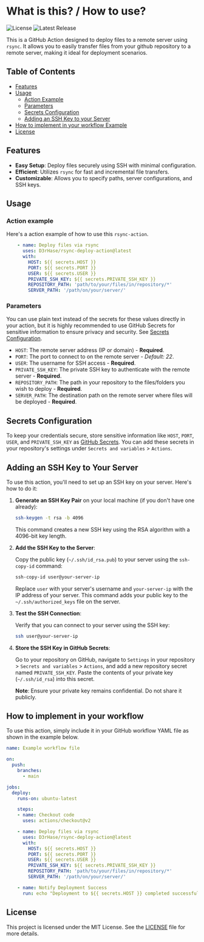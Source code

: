 # What is this? / How to use?

![License](https://img.shields.io/badge/license-MIT-blue.svg)
![Latest Release](https://img.shields.io/github/v/release/D3rHase/rsync-deploy-action?style=flat-square)

This is a GitHub Action designed to deploy files to a remote server using `rsync`. It allows you to easily transfer files from your github repository to a remote server, making it ideal for deployment scenarios.

## Table of Contents

- [Features](#features)
- [Usage](#usage)
  - [Action Example](#action-example)
  - [Parameters](#parameters)
  - [Secrets Configuration](#secrets-configuration)
  - [Adding an SSH Key to your Server](#adding-an-ssh-key-to-your-server)
- [How to implement in your workflow Example](#how-to-implement-in-your-workflow)
- [License](#license)

## Features

- **Easy Setup**: Deploy files securely using SSH with minimal configuration.
- **Efficient**: Utilizes `rsync` for fast and incremental file transfers.
- **Customizable**: Allows you to specify paths, server configurations, and SSH keys.

## Usage

### Action example

Here's a action example of how to use this `rsync-action`.



```yaml
    - name: Deploy files via rsync
      uses: D3rHase/rsync-deploy-action@latest
      with:
        HOST: ${{ secrets.HOST }}
        PORT: ${{ secrets.PORT }}
        USER: ${{ secrets.USER }}
        PRIVATE_SSH_KEY: ${{ secrets.PRIVATE_SSH_KEY }}
        REPOSITORY_PATH: 'path/to/your/files/in/repository/*'
        SERVER_PATH: '/path/on/your/server/'

```

### Parameters
You can use plain text instead of the secrets for these values directly in your action, but it is highly recommended to use GitHub Secrets for sensitive information to ensure privacy and security. See [Secrets Configuration](#secrets-configuration).

- `HOST`: The remote server address (IP or domain) - **Required**.
- `PORT`: The port to connect to on the remote server - *Default: 22*.
- `USER`: The username for SSH access - **Required**.
- `PRIVATE_SSH_KEY`: The private SSH key to authenticate with the remote server - **Required**.
- `REPOSITORY_PATH`: The path in your repository to the files/folders you wish to deploy - **Required**.
- `SERVER_PATH`: The destination path on the remote server where files will be deployed - **Required**.

## Secrets Configuration

To keep your credentials secure, store sensitive information like `HOST`, `PORT`, `USER`, and `PRIVATE_SSH_KEY` as [GitHub Secrets](https://docs.github.com/en/actions/security-guides/encrypted-secrets). You can add these secrets in your repository's settings under `Secrets and variables` > `Actions`.

## Adding an SSH Key to Your Server

To use this action, you'll need to set up an SSH key on your server. Here's how to do it:

1. **Generate an SSH Key Pair** on your local machine (if you don't have one already):

    ```sh
    ssh-keygen -t rsa -b 4096
    ```

    This command creates a new SSH key using the RSA algorithm with a 4096-bit key length.

2. **Add the SSH Key to the Server**:

    Copy the public key (`~/.ssh/id_rsa.pub`) to your server using the `ssh-copy-id` command:

    ```sh
    ssh-copy-id user@your-server-ip
    ```

    Replace `user` with your server's username and `your-server-ip` with the IP address of your server. This command adds your public key to the `~/.ssh/authorized_keys` file on the server.

3. **Test the SSH Connection**:

    Verify that you can connect to your server using the SSH key:

    ```sh
    ssh user@your-server-ip
    ```

4. **Store the SSH Key in GitHub Secrets**:

    Go to your repository on GitHub, navigate to `Settings` in your repository > `Secrets and variables` > `Actions`, and add a new repository secret named `PRIVATE_SSH_KEY`. Paste the contents of your private key (`~/.ssh/id_rsa`) into this secret.

    **Note**: Ensure your private key remains confidential. Do not share it publicly.

## How to implement in your workflow

To use this action, simply include it in your GitHub workflow YAML file as shown in the example below.

```yaml
name: Example workflow file

on:
  push:
    branches:
      - main

jobs:
  deploy:
    runs-on: ubuntu-latest

    steps:
    - name: Checkout code
      uses: actions/checkout@v2

    - name: Deploy files via rsync
      uses: D3rHase/rsync-deploy-action@latest
      with:
        HOST: ${{ secrets.HOST }}
        PORT: ${{ secrets.PORT }}
        USER: ${{ secrets.USER }}
        PRIVATE_SSH_KEY: ${{ secrets.PRIVATE_SSH_KEY }}
        REPOSITORY_PATH: 'path/to/your/files/in/repository/*'
        SERVER_PATH: '/path/on/your/server/'

    - name: Notify Deployment Success
      run: echo "Deployment to ${{ secrets.HOST }} completed successfully!"
```

## License

This project is licensed under the MIT License. See the [LICENSE](LICENSE) file for more details.
